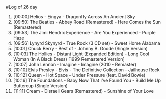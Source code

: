 #Log of 26 day

1. [00:00] Helios - Eingya - Dragonfly Across An Ancient Sky
1. [09:50] The Beatles - Abbey Road (Remastered) - Here Comes the Sun (Remastered)
1. [09:53] The Jimi Hendrix Experience - Are You Experienced - Purple Haze
1. [09:56] Lynyrd Skynyrd - True Rock (3 CD set) - Sweet Home Alabama
1. [10:01] Chuck Berry - Best of - Johnny B. Goode (Single Version)
1. [10:03] The Hollies - Distant Light (Expanded Edition) - Long Cool Woman (In A Black Dress) [1999 Remastered Version]
1. [10:07] John Lennon - Imagine - Imagine (2010 - Remaster)
1. [10:10] Elvis Presley - Elvis - The Definitive Collection - Jailhouse Rock
1. [10:12] Queen - Hot Space - Under Pressure (feat. David Bowie)
1. [10:16] The Foundations - Baby Now That I've Found You - Build Me Up Buttercup (Single Version)
1. [11:11] Cream - Disraeli Gears (Remastered) - Sunshine of Your Love
